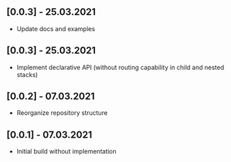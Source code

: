 ## [0.0.3] - 25.03.2021

* Update docs and examples

## [0.0.3] - 25.03.2021

* Implement declarative API (without routing capability in child and nested stacks)

## [0.0.2] - 07.03.2021

* Reorganize repository structure

## [0.0.1] - 07.03.2021

* Initial build without implementation
